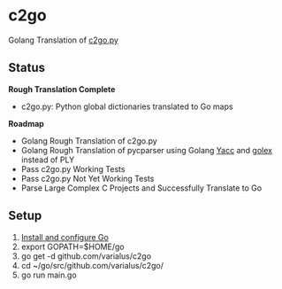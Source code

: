 c2go
====

Golang Translation of [c2go.py][1]

Status
------

**Rough Translation Complete**

 - c2go.py: Python global dictionaries translated to Go maps

**Roadmap**

 - Golang Rough Translation of c2go.py
 - Golang Rough Translation of pycparser using Golang [Yacc][2] and [golex][3] instead of PLY
 - Pass c2go.py Working Tests
 - Pass c2go.py Not Yet Working Tests
 - Parse Large Complex C Projects and Successfully Translate to Go

Setup
-----

 1. [Install and configure Go][4]
 2. export GOPATH=$HOME/go
 3. go get -d github.com/varialus/c2go
 4. cd ~/go/src/github.com/varialus/c2go/
 5. go run main.go

[1]:http://github.com/xyproto/c2go
[2]:http://golang.org/cmd/yacc/
[3]:http://github.com/cznic/golex
[4]:http://golang.org/doc/install

